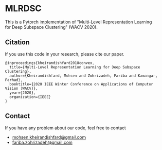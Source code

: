 # MLRDSC
This is a Pytorch implementation of "Multi-Level Representation Learning for Deep Subspace Clustering" (WACV 2020).

## Citation
If you use this code in your research, please cite our paper.
```
@inproceedings{kheirandishfard2018convex,
  title={Multi-Level Representation Learning for Deep Subspace Clustering},
  author={Kheirandishfard, Mohsen and Zohrizadeh, Fariba and Kamangar, Farhad},
  booktitle={2020 IEEE Winter Conference on Applications of Computer Vision (WACV)},
  year={2020},
  organization={IEEE}
}
```

## Contact
If you have any problem about our code, feel free to contact
- mohsen.kheirandishfard@gmail.com
- fariba.zohrizadeh@gmail.com
